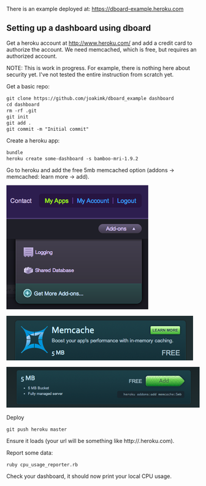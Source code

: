 There is an example deployed at: https://dboard-example.heroku.com

Setting up a dashboard using dboard
---


Get a heroku account at http://www.heroku.com/ and add a credit card to authorize the account. We need memcached, which is free, but requires an authorized account.

NOTE: This is work in progress. For example, there is nothing here about security yet. I've not tested the entire instruction from scratch yet.




Get a basic repo:

    git clone https://github.com/joakimk/dboard_example dashboard
    cd dashboard
    rm -rf .git
    git init
    git add .
    git commit -m "Initial commit"

Create a heroku app:

    bundle
    heroku create some-dashboard -s bamboo-mri-1.9.2 

Go to heroku and add the free 5mb memcached option (addons -> memcached: learn more -> add).

![Addons](https://github.com/joakimk/dboard_example/raw/master/docs/add_memcache_step1.png)

![Memcache](https://github.com/joakimk/dboard_example/raw/master/docs/add_memcache_step2.png)

![Add](https://github.com/joakimk/dboard_example/raw/master/docs/add_memcache_step3.png)

Deploy

    git push heroku master

Ensure it loads (your url will be something like http://<some-dashboard>.heroku.com).

Report some data:

    ruby cpu_usage_reporter.rb

Check your dashboard, it should now print your local CPU usage.
